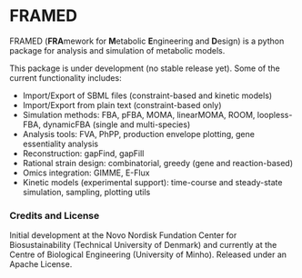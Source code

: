 FRAMED
======

FRAMED (**FRA**mework for **M**etabolic **E**ngineering and **D**esign)
is a python package for analysis and simulation of metabolic models.

This package is under development (no stable release yet). Some of the current functionality includes:

* Import/Export of SBML files (constraint-based and kinetic models)
* Import/Export from plain text (constraint-based only)
* Simulation methods: FBA, pFBA, MOMA, linearMOMA, ROOM, loopless-FBA, dynamicFBA (single and multi-species)
* Analysis tools: FVA, PhPP, production envelope plotting, gene essentiality analysis
* Reconstruction: gapFind, gapFill
* Rational strain design: combinatorial, greedy (gene and reaction-based)
* Omics integration: GIMME, E-Flux
* Kinetic models (experimental support): time-course and steady-state simulation, sampling, plotting utils

### Credits and License

Initial development at the Novo Nordisk Fundation Center for Biosustainability (Technical University of Denmark)
and currently at the Centre of Biological Engineering (University of Minho). Released under an Apache License.


